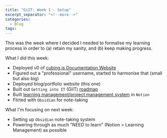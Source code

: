 ```yaml
---
title: "GiIT: Week 1 - Setup"
excerpt_separator: "<!--more-->"
categories:
  - Blog
tags:
---
```


This was the week where I decided I needed to formalise my learning process in order to (a) retain my sanity, and (b) keep making progress. 

What I did this week: 
- Deployed v0 of [cubing.js Documentation Website](https://dunkonit.github.io/cubing.js/)
- Figured out a "professional" username, started to harmonise that (small but also big)
- Deployed blog/portfolio website (this one)
- Built out `Getting into IT` (GiIT) [roadmap](dunkonit.github.io/roadmap/)
- Built [learning management/project management system](https://opposite-guava-d65.notion.site/Getting-into-IT-Learning-and-Project-Management-b3171e0f2d024efd8f80410cdd6fcd47) in `Notion` 
- Flirted with `Obsidian` for note-taking

What I'm focusing on next week: 
- Setting up `Obsidian` note-taking system
- Powering through as much "NEED to learn" (Notion > Learning Management) as possible